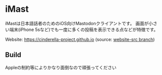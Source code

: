# iMast

iMastは日本語話者のためのiOS向けMastodonクライアントです。
画面が小さい端末(iPhone 5sなど)でも一度に多くの投稿を表示できる点などが特徴です。

Website: <https://cinderella-project.github.io> (source: [website-src branch](https://github.com/cinderella-project/iMast/tree/website-src))

## Build

Appleの制約等によりかなり面倒なので頑張ってください


